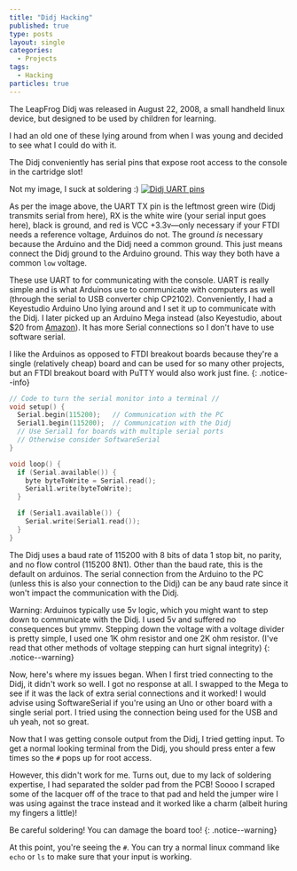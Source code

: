 ```yaml
---
title: "Didj Hacking"
published: true
type: posts
layout: single
categories:
  - Projects
tags:
  - Hacking
particles: true
---
```


The LeapFrog Didj was released in August 22, 2008, a small handheld linux device, but designed to be used by children for learning.

I had an old one of these lying around from when I was young and decided to see what I could do with it.

The Didj conveniently has serial pins that expose root access to the console in the cartridge slot!

Not my image, I suck at soldering :)
[![Didj UART pins](https://elinux.org/images/thumb/b/b8/Didj-uart.jpg/750px-Didj-uart.jpg)](https://elinux.org/LeapFrog_Pollux_Platform:_Hardwire_Serial_Connection)

As per the image above, the UART TX pin is the leftmost green wire (Didj transmits serial from here), RX is the white wire (your serial input goes here), black is ground, and red is VCC +3.3v—only necessary if your FTDI needs a reference voltage, Arduinos do not. The ground *is* necessary because the Arduino and the Didj need a common ground. This just means connect the Didj ground to the Arduino ground. This way they both have a common `low` voltage.

These use UART to for communicating with the console. UART is really simple and is what Arduinos use to communicate with computers as well (through the serial to USB converter chip CP2102). Conveniently, I had a Keyestudio Arduino Uno lying around and I set it up to communicate with the Didj. I later picked up an Arduino Mega instead (also Keyestudio, about $20 from [Amazon](https://www.amazon.com/KEYESTUDIO-Arduino-Type-C-Powerful-Contoller/dp/B08V4RCRS2/ref=sr_1_5?refinements=p_36%3A-2600&rnid=386442011&sr=8-5)). It has more Serial connections so I don't have to use software serial.

I like the Arduinos as opposed to FTDI breakout boards because they're a single (relatively cheap) board and can be used for so many other projects, but an FTDI breakout board with PuTTY would also work just fine.
{: .notice--info}

```ino
// Code to turn the serial monitor into a terminal //
void setup() {
  Serial.begin(115200);   // Communication with the PC
  Serial1.begin(115200);  // Communication with the Didj 
  // Use Serial1 for boards with multiple serial ports
  // Otherwise consider SoftwareSerial
}

void loop() {
  if (Serial.available()) {
    byte byteToWrite = Serial.read();
    Serial1.write(byteToWrite);
  }

  if (Serial1.available()) {
    Serial.write(Serial1.read());
  }
}
```

The Didj uses a baud rate of 115200 with 8 bits of data 1 stop bit, no parity, and no flow control (115200 8N1). Other than the baud rate, this is the default on arduinos. The serial connection from the Arduino to the PC (unless this is also your connection to the Didj) can be any baud rate since it won't impact the communication with the Didj.

Warning: Arduinos typically use 5v logic, which you might want to step down to communicate with the Didj. I used 5v and suffered no consequences but ymmv. Stepping down the voltage with a voltage divider is pretty simple, I used one 1K ohm resistor and one 2K ohm resistor. (I've read that other methods of voltage stepping can hurt signal integrity)
{: .notice--warning}

Now, here's where my issues began. When I first tried connecting to the Didj, it didn't work so well. I got no response at all. I swapped to the Mega to see if it was the lack of extra serial connections and it worked! I would advise using SoftwareSerial if you're using an Uno or other board with a single serial port. I tried using the connection being used for the USB and uh yeah, not so great.

Now that I was getting console output from the Didj, I tried getting input. To get a normal looking terminal from the Didj, you should press enter a few times so the `#` pops up for root access. 

However, this didn't work for me. Turns out, due to my lack of soldering expertise, I had separated the solder pad from the PCB! Soooo I scraped some of the lacquer off of the trace to that pad and held the jumper wire I was using against the trace instead and it worked like a charm (albeit huring my fingers a little)! 

Be careful soldering! You can damage the board too!
{: .notice--warning}

At this point, you're seeing the `#`. You can try a normal linux command like `echo` or `ls` to make sure that your input is working.